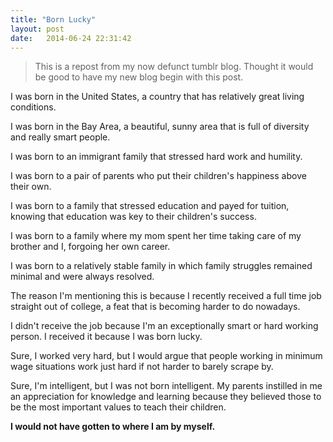 ```yaml
---
title: "Born Lucky"
layout: post
date:   2014-06-24 22:31:42
---
```

>This is a repost from my now defunct tumblr blog. Thought it would be good to have my new blog begin with this post.

I was born in the United States, a country that has relatively great living conditions.

I was born in the Bay Area, a beautiful, sunny area that is full of diversity and really smart people.

I was born to an immigrant family that stressed hard work and humility.

I was born to a pair of parents who put their children's happiness above their own.

I was born to a family that stressed education and payed for tuition, knowing that education was key to their children's success.

I was born to a family where my mom spent her time taking care of my brother and I, forgoing her own career.

I was born to a relatively stable family in which family struggles remained minimal and were always resolved.

The reason I'm mentioning this is because I recently received a full time job straight out of college, a feat that is becoming harder to do nowadays.

I didn't receive the job because I'm an exceptionally smart or hard working person. I received it because I was born lucky.

Sure, I worked very hard, but I would argue that people working in minimum wage situations work just hard if not harder to barely scrape by.

Sure, I'm intelligent, but I was not born intelligent. My parents instilled in me an appreciation for knowledge and learning because they believed those to be the most important values to teach their children.

__I would not have gotten to where I am by myself.__
